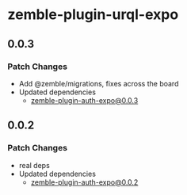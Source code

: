 # zemble-plugin-urql-expo

## 0.0.3

### Patch Changes

- Add @zemble/migrations, fixes across the board
- Updated dependencies
  - zemble-plugin-auth-expo@0.0.3

## 0.0.2

### Patch Changes

- real deps
- Updated dependencies
  - zemble-plugin-auth-expo@0.0.2
